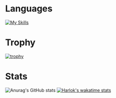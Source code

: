 # Languages
[![My Skills](https://skillicons.dev/icons?i=js,html,css,c,java,ts)](https://skillicons.dev)

# Trophy
[![trophy](https://github-profile-trophy.vercel.app/?username=ryo-ma)](https://github.com/ryo-ma/github-profile-trophy)

# Stats
![Anurag's GitHub stats](https://github-readme-stats.vercel.app/api?username=anuraghazra&show_icons=true&theme=transparent)
[![Harlok's wakatime stats](https://github-readme-stats.vercel.app/api/wakatime?username=ffflabs)](https://github.com/anuraghazra/github-readme-stats)
